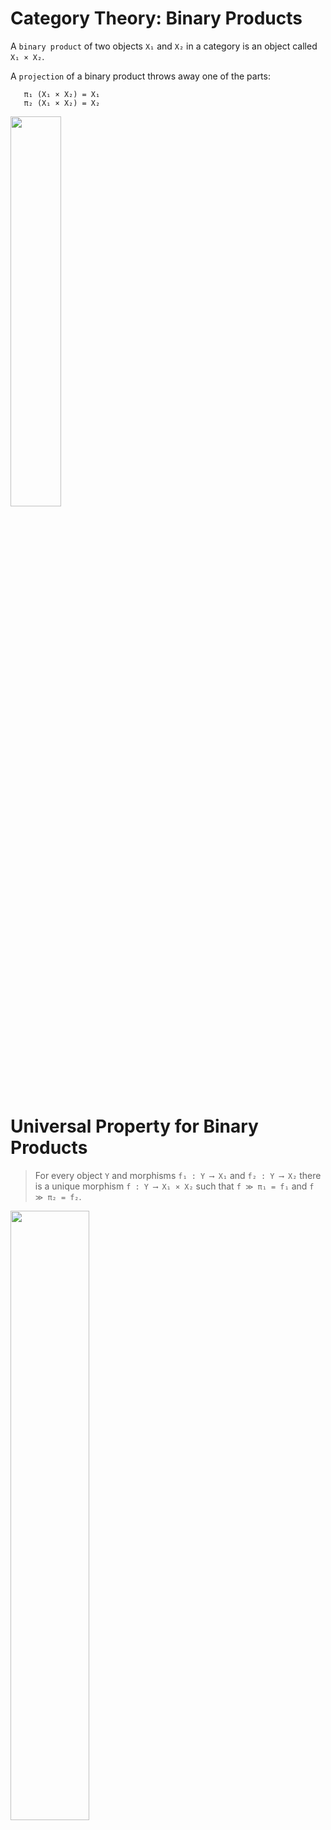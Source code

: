 
Category Theory: Binary Products
===

A `binary product` of two objects `X₁` and `X₂` in a category is an object called `X₁ × X₂`.

A `projection` of a binary product throws away one of the parts:

```lean
   π₁ (X₁ × X₂) = X₁
   π₂ (X₁ × X₂) = X₂
```

<img src="https://docs.google.com/drawings/d/e/2PACX-1vRcGx-5-JPZkvvFdkf8-u-L67BcyFh-GzLcfgk4NBjPaLivE2nSPQIdrbg5y4AQMIysqqMWeXd3kg1y/pub?w=576&amp;h=315" height=40%>

Universal Property for Binary Products
===

> For every object `Y` and morphisms `f₁ : Y ⟶ X₁`
> and `f₂ : Y ⟶ X₂` there is a unique morphism `f : Y ⟶ X₁ × X₂` such that
> `f ≫ π₁ = f₁` and `f ≫ π₂ = f₂`.

<img src="https://docs.google.com/drawings/d/e/2PACX-1vQPk2cl9FCCrOcGcwbIJtqL_-lP-d20u6wWSJEZhAsc6EwopVkNBU2sjAmJJZwkj7nXZb8RU4cQoc4H/pub?w=960&amp;h=720" height=50%>


The `pair` function
===

We call the unique morphism in the universal property for binary products `pair`. In Lean
it has type

```lean
pair {X₁ X₂ Y : C} (_ : Y ⟶ X₁) (_ : Y ⟶ X₂) : Y ⟶ (prod X₁ X₂)
```

Binary Products in Lean
===

The properties `pairᵢ` record the universal property, and the `unique_pair`
property records the requirement the morphism is unique. 
```lean
@[ext]
class HasProduct.{u,v} (C : Type u) [Category.{v} C] where

  prod : C → C → C
  π₁ {X₁ X₂ : C} : (prod X₁ X₂) ⟶ X₁
  π₂ {X₁ X₂ : C} : (prod X₁ X₂) ⟶ X₂
  pair {X₁ X₂ Y : C} (_ : Y ⟶ X₁) (_ : Y ⟶ X₂) : Y ⟶ (prod X₁ X₂)

  pair₁ {X₁ X₂ Y : C} (f₁ : Y ⟶ X₁) (f₂ : Y ⟶ X₂) : pair f₁ f₂ ≫ π₁ = f₁
  pair₂ {X₁ X₂ Y : C} (f₁ : Y ⟶ X₁) (f₂ : Y ⟶ X₂) : pair f₁ f₂ ≫ π₂ = f₂
  pair_unique {X₁ X₂ Y : C} (f₁ : Y ⟶ X₁) (f₂ : Y ⟶ X₂) (h : Y ⟶ prod X₁ X₂)
    (h_comm₁ : h ≫ π₁ = f₁) (h_comm₂ : h ≫ π₂ = f₂) : h = pair f₁ f₂

--hide
namespace HasProduct
--unhide
```

Product Notation
===

Instead of writing `prod A B` we would rather write `A * B`. So we instantiate the notation
classes for `*`:

```lean
instance inst_hmul {C : Type*} [Category C] [HasProduct C] : HMul C C C where
  hMul := prod

instance inst_mul {C : Type*} [Category C] [HasProduct C] : Mul C where
  mul := prod
```
 For example 
```lean
example {C : Type*} [Category C] [HasProduct C] (A B : C) : A*B = A*B := by rfl
```


Annoyingly, there does not seem to be a notation class for × in Mathlib, perhaps
because the powers that be want to use that symbol exlusively for cartesian products
of types.


Pairs of Morphisms
===

Pair only describes how to take the product of morphisms with the same domain.
The following method, which builds on `pair`, allows products of arbitary morphisms,
which will be useful in defining exponentials later.  
```lean
def prod_map.{u} {C : Type u} [Category C] [HasProduct C]
             {X₁ Y₁ X₂ Y₂ : C} (f₁ : Y₁ ⟶ X₁) (f₂ : Y₂ ⟶ X₂)
  : (prod Y₁ Y₂) ⟶ (prod X₁ X₂) :=
  let P := prod Y₁ Y₂
  let g₁ : P ⟶ X₁ := π₁ ≫ f₁
  let g₂ : P ⟶ X₂ := π₂ ≫ f₂
  pair g₁ g₂
```

Notation for Pairs of Morphisms
===

When `f` and `g` are morphisms, we want to write `f*g` for their prodict, so
we instantiate the notation class for `*` for morphisms as well.


```lean
instance inst_hmul_morph {C : Type*} [Category C] [HasProduct C] {Y₁ X₁ Y₂ X₂ : C} :
         HMul (Y₁ ⟶ X₁) (Y₂ ⟶ X₂) ((prod Y₁ Y₂) ⟶ (prod X₁ X₂)) where
  hMul := prod_map

namespace Temp

variable (C : Type*) [Category C] [HasProduct C] (X Y : C) (f g : X ⟶ Y)
#check f * g
#check π₁ ≫ f * g ≫ 𝟙 Y

end Temp
```

Example: Graphs Have Products
===

Graphs have products called Tensor Products, which we can use to instantiate the `HasProduct` class.

<img src="https://docs.google.com/drawings/d/e/2PACX-1vS8m1ASMsZn0P7p6k0rOGj-8KKBhahoNL7SvrASBquIOwZdxX3_t_49JfFJ7WtowCD-AvSfSe1vkldt/pub?w=814&amp;h=368" height=30% \>


```lean
def TensorProd (G H : Graph) : Graph := {
  V := G.V × H.V,
  E := fun (u1,v1) (u2,v2) => G.E u1 u2 ∧ H.E v1 v2
}

--hide
namespace TensorProd
--unhide
```

Example: Tensor Product Properties
===

To form an instance of a `HasProduct` It will be convenient to have the following
properties defined as theorems, which state that products preserve edges.


```lean
theorem left {G H : Graph} :
  ∀ x y, (TensorProd G H).E x y → G.E x.1 y.1 := by
  intro x y h
  exact h.left

theorem right {G H : Graph} :
  ∀ x y, (TensorProd G H).E x y → H.E x.2 y.2 := by
  intro x y h
  exact h.right

--hide
end TensorProd
--unhide
```

Example: Graphs Have Products
===

Now we can instantiate the `HasProduct` class for graphs.


```lean
instance Graph.inst_has_product : HasProduct Graph := {
  prod := TensorProd,
  π₁ := fun {X₁ X₂ : Graph} => ⟨ Prod.fst, TensorProd.left ⟩,
  π₂ := fun {X₁ X₂ : Graph} => ⟨ Prod.snd, TensorProd.right⟩,
  pair := fun {X Y Z} f₁ f₂ => ⟨ fun z => ( f₁.f z, f₂.f z ), by
      intro x y h
      exact ⟨ f₁.pe x y h, f₂.pe x y h ⟩
    ⟩
  pair₁ := by intros; rfl
  pair₂ := by intros; rfl
  pair_unique := by
    intro _ _ _ _ _ _ h1 h2
    rw[←h1,←h2]
    rfl
}

--hide
end HasProduct
end LeanW26
--unhide
```

License
===

Copyright (C) 2025  Eric Klavins

This program is free software: you can redistribute it and/or modify
it under the terms of the GNU General Public License as published by
the Free Software Foundation, either version 3 of the License, or
(at your option) any later version.   

